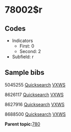 # 78002$r

## Codes

-   Indicators
    -   First: 0
    -   Second: 2
-   Subfield: r

## Sample bibs

5045255 [Quicksearch](https://search.library.yale.edu/catalog/5045255) [VXWS](http://prodorbis.library.yale.edu:7014/vxws/GetHoldingsService?bibId=5045255)

8626117 [Quicksearch](https://search.library.yale.edu/catalog/8626117) [VXWS](http://prodorbis.library.yale.edu:7014/vxws/GetHoldingsService?bibId=8626117)

8627916 [Quicksearch](https://search.library.yale.edu/catalog/8627916) [VXWS](http://prodorbis.library.yale.edu:7014/vxws/GetHoldingsService?bibId=8627916)

8688500 [Quicksearch](https://search.library.yale.edu/catalog/8688500) [VXWS](http://prodorbis.library.yale.edu:7014/vxws/GetHoldingsService?bibId=8688500)

**Parent topic:**[780](../../tags/780/780.md)

